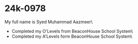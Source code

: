 # 24k-0978
My full name is Syed Muhammad Aazmeer\
* Completed my O'Levels from BeaconHouse School System\
* Completed my A'Levels form BeaconHouse School System\
